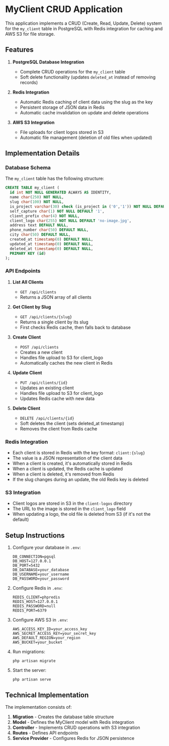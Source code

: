 # MyClient CRUD Application

This application implements a CRUD (Create, Read, Update, Delete) system for the `my_client` table in PostgreSQL with Redis integration for caching and AWS S3 for file storage.

## Features

1. **PostgreSQL Database Integration**
   - Complete CRUD operations for the `my_client` table
   - Soft delete functionality (updates `deleted_at` instead of removing records)

2. **Redis Integration**
   - Automatic Redis caching of client data using the slug as the key
   - Persistent storage of JSON data in Redis
   - Automatic cache invalidation on update and delete operations

3. **AWS S3 Integration**
   - File uploads for client logos stored in S3
   - Automatic file management (deletion of old files when updated)

## Implementation Details

### Database Schema

The `my_client` table has the following structure:

```sql
CREATE TABLE my_client ( 
  id int NOT NULL GENERATED ALWAYS AS IDENTITY, 
  name char(250) NOT NULL, 
  slug char(100) NOT NULL, 
  is_project varchar(30) check (is_project in ('0','1')) NOT NULL DEFAULT '0', 
  self_capture char(1) NOT NULL DEFAULT '1', 
  client_prefix char(4) NOT NULL, 
  client_logo char(255) NOT NULL DEFAULT 'no-image.jpg', 
  address text DEFAULT NULL, 
  phone_number char(50) DEFAULT NULL, 
  city char(50) DEFAULT NULL, 
  created_at timestamp(0) DEFAULT NULL, 
  updated_at timestamp(0) DEFAULT NULL, 
  deleted_at timestamp(0) DEFAULT NULL, 
  PRIMARY KEY (id) 
);
```

### API Endpoints

1. **List All Clients**
   - `GET /api/clients`
   - Returns a JSON array of all clients

2. **Get Client by Slug**
   - `GET /api/clients/{slug}`
   - Returns a single client by its slug
   - First checks Redis cache, then falls back to database

3. **Create Client**
   - `POST /api/clients`
   - Creates a new client
   - Handles file upload to S3 for client_logo
   - Automatically caches the new client in Redis

4. **Update Client**
   - `PUT /api/clients/{id}`
   - Updates an existing client
   - Handles file upload to S3 for client_logo
   - Updates Redis cache with new data

5. **Delete Client**
   - `DELETE /api/clients/{id}`
   - Soft deletes the client (sets deleted_at timestamp)
   - Removes the client from Redis cache

### Redis Integration

- Each client is stored in Redis with the key format: `client:{slug}`
- The value is a JSON representation of the client data
- When a client is created, it's automatically stored in Redis
- When a client is updated, the Redis cache is updated
- When a client is deleted, it's removed from Redis
- If the slug changes during an update, the old Redis key is deleted

### S3 Integration

- Client logos are stored in S3 in the `client-logos` directory
- The URL to the image is stored in the `client_logo` field
- When updating a logo, the old file is deleted from S3 (if it's not the default)

## Setup Instructions

1. Configure your database in `.env`:
   ```
   DB_CONNECTION=pgsql
   DB_HOST=127.0.0.1
   DB_PORT=5432
   DB_DATABASE=your_database
   DB_USERNAME=your_username
   DB_PASSWORD=your_password
   ```

2. Configure Redis in `.env`:
   ```
   REDIS_CLIENT=phpredis
   REDIS_HOST=127.0.0.1
   REDIS_PASSWORD=null
   REDIS_PORT=6379
   ```

3. Configure AWS S3 in `.env`:
   ```
   AWS_ACCESS_KEY_ID=your_access_key
   AWS_SECRET_ACCESS_KEY=your_secret_key
   AWS_DEFAULT_REGION=your_region
   AWS_BUCKET=your_bucket
   ```

4. Run migrations:
   ```
   php artisan migrate
   ```

5. Start the server:
   ```
   php artisan serve
   ```

## Technical Implementation

The implementation consists of:

1. **Migration** - Creates the database table structure
2. **Model** - Defines the MyClient model with Redis integration
3. **Controller** - Implements CRUD operations with S3 integration
4. **Routes** - Defines API endpoints
5. **Service Provider** - Configures Redis for JSON persistence
